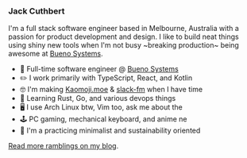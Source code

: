 ### Jack Cuthbert

I'm a full stack software engineer based in Melbourne, Australia with a passion
for product development and design. I like to build neat things using shiny new
tools when I'm not busy ~breaking production~ being awesome at
[Bueno Systems](https://www.buenosystems.com.au/).

* 💼 Full-time software engineer @ [Bueno Systems](https://www.buenosystems.com.au/)
* ✏️ I work primarily with TypeScript, React, and Kotlin
* 🤓 I'm making [Kaomoji.moe](https://beta.kaomoji.moe) & [slack-fm](https://github.com/JackCuthbert/slack-fm) when I have time
* 🌱 Learning Rust, Go, and various devops things
* 🖥️ I use Arch Linux btw, Vim too, ask me about the
* 🕹️ PC gaming, mechanical keyboard, and anime ne
* 🌲 I'm a practicing minimalist and sustainability oriented

[Read more ramblings on my blog](https://jackcuthbert.dev).
